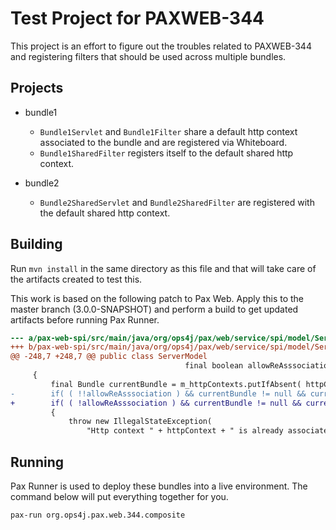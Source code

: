Test Project for PAXWEB-344
===========================

This project is an effort to figure out the troubles related to PAXWEB-344 and
registering filters that should be used across multiple bundles.

Projects
--------

* bundle1
   * `Bundle1Servlet` and `Bundle1Filter` share a default http context associated to
     the bundle and are registered via Whiteboard.
   * `Bundle1SharedFilter` registers itself to the default shared http context.

* bundle2
   * `Bundle2SharedServlet` and `Bundle2SharedFilter` are registered with the
     default shared http context.

Building
--------

Run `mvn install` in the same directory as this file and that will take care of
the artifacts created to test this.

This work is based on the following patch to Pax Web. Apply this to the master
branch (3.0.0-SNAPSHOT) and perform a build to get updated artifacts before
running Pax Runner.

```diff
--- a/pax-web-spi/src/main/java/org/ops4j/pax/web/service/spi/model/ServerModel.java
+++ b/pax-web-spi/src/main/java/org/ops4j/pax/web/service/spi/model/ServerModel.java
@@ -248,7 +248,7 @@ public class ServerModel
                                       final boolean allowReAsssociation )
     {
         final Bundle currentBundle = m_httpContexts.putIfAbsent( httpContext, bundle );
-        if( ( !!allowReAsssociation ) && currentBundle != null && currentBundle != bundle )
+        if( ( !allowReAsssociation ) && currentBundle != null && currentBundle != bundle )^M
         {
             throw new IllegalStateException(
                 "Http context " + httpContext + " is already associated to bundle " + currentBundle
```

Running
-------

Pax Runner is used to deploy these bundles into a live environment. The command
below will put everything together for you.

```
pax-run org.ops4j.pax.web.344.composite
```
